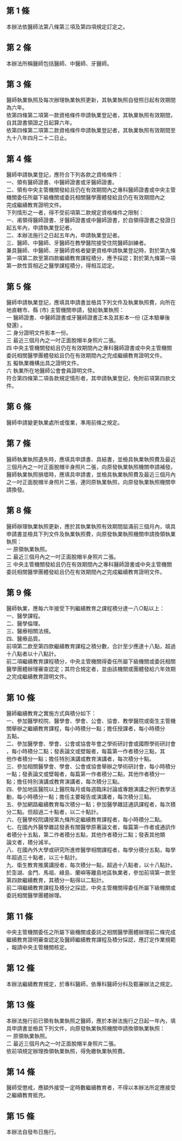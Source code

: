 第 1 條
-------
本辦法依醫師法第八條第三項及第四項規定訂定之。

第 2 條
-------
本辦法所稱醫師包括醫師、中醫師、牙醫師。

第 3 條
-------
醫師執業執照及每次辦理執業執照更新，其執業執照自發照日起有效期間  
為六年。  
依第四條第二項第一款資格條件申請執業登記者，其執業執照有效期間，  
自其證書領證之日起算六年。  
依第四條第二項第二款資格條件申請執業登記者，其執業執照有效期間至  
九十八年四月二十二日止。

第 4 條
-------
醫師申請執業登記，應符合下列各款之資格條件：  
一、領有醫師證書、中醫師證書或牙醫師證書。  
二、領有中央主管機關發給且仍在有效期間內之專科醫師證書或中央主管  
    機關委任所屬下級機關或委託相關醫學團體發給且仍在有效期間內之  
    完成繼續教育證明文件。  
下列情形之一者，得不受前項第二款規定資格條件之限制：  
一、甫領得醫師證書、牙醫師證書或中醫師證書，於自領得證書之發證日  
    起五年內，申請執業登記者。  
二、本辦法施行之日起五年內，申請執業登記者。  
三、醫師、中醫師、牙醫師在教學醫院接受住院醫師訓練者。  
兼具醫師、中醫師、牙醫師資格者變更資格申請執業登記時，對於第九條  
第一項第二款至第四款繼續教育課程積分，應予採認；對於第九條第一項  
第一款性質相近之醫學課程積分，得相互認定。

第 5 條
-------
醫師申請執業登記，應填具申請書並檢具下列文件及執業執照費，向所在  
地直轄市、縣 (市) 主管機關申請，發給執業執照：                    
一  醫師證書、中醫師證書或牙醫師證書正本及其影本一份 (正本驗畢後  
    發還) 。                                                      
二  身分證明文件影本一份。                                        
三  最近三個月內之一吋正面脫帽半身照片二張。                      
四  中央主管機關發給且仍在有效期間內之專科醫師證書或中央主管機關  
    委託相關醫學團體發給且仍在有效期間內之完成繼續教育證明文件。  
五  擬執業機構出具之證明文件。                                    
六  執業所在地醫師公會會員證明文件。                              
符合第四條第二項各款規定情形者，其申請執業登記，免附前項第四款文  
件。

第 6 條
-------
醫師申請變更執業處所或復業，準用前條之規定。

第 7 條
-------
醫師執業執照遺失時，應填具申請書、具結書，並檢具執業執照費及最近  
三個月內之一吋正面脫帽半身照片二張，向原發執業執照機關申請補發。  
醫師執業執照損壞時，應填具申請書，並檢具執業執照費及最近三個月內  
之一吋正面脫帽半身照片二張，連同原執業執照，向原發執業執照機關申  
請換發。

第 8 條
-------
醫師辦理執業執照更新，應於其執業執照有效期間屆滿前三個月內，填具  
申請書並檢具下列文件及執業執照費，向原發執業執照機關申請換領執業  
執照：                                                            
一  原領執業執照。                                                
二  最近三個月內之一吋正面脫帽半身照片二張。                      
三  中央主管機關發給且仍在有效期間內之專科醫師證書或中央主管機關  
    委託相關醫學團體發給且仍在有效期間內之完成繼續教育證明文件。

第 9 條
-------
醫師執業，應每六年接受下列繼續教育之課程積分達一八○點以上：  
一、醫學課程。  
二、醫學倫理。  
三、醫療相關法規。  
四、醫療品質。  
前項第二款至第四款繼續教育課程之積分數，合計至少應達十八點，超過  
十八點者以十八點計。  
前二項繼續教育課程積分，中央主管機關得委任所屬下級機關或委託相關  
醫學團體辦理審查認定；其符合規定者，並由該機關或團體發給六年效期  
之完成繼續教育證明文件。

第 10 條
--------
醫師繼續教育之實施方式與積分如下：  
一、參加醫學校院、醫學會、學會、公會、協會、教學醫院或衛生主管機  
    關舉辦之繼續教育課程，每小時積分一點；擔任授課者，每小時積分  
    五點。  
二、參加醫學會、學會、公會或協會年會之學術研討會或國際學術研討會  
    ，每小時積分二點；發表論文或壁報者，每篇第一作者積分三點，其  
    他作者積分一點；擔任特別演講或教育演講者，每次積分十點。  
三、參加相關醫學會、學會、公會或協會舉辦之學術研討會，每小時積分  
    一點；發表論文或壁報者，每篇第一作者積分二點，其他作者積分一  
    點；擔任特別演講或教育演講者，每次積分三點。  
四、參加地區醫院以上醫院每月或每週臨床討論或專題演講之例行教學活  
    動，每小時積分一點；擔任主要報告或演講者，每次積分三點。  
五、參加網路繼續教育每次積分一點；參加醫學雜誌通訊課程者，每次積  
    分二點。但超過二十點者，以二十點計。  
六、在醫學校院講授第九條所定繼續教育課程者，每小時積分二點。  
七、在國內外醫學雜誌發表有關醫學原著論文者，每篇第一作者或通訊作  
    者積分十五點，第二作者積分五點，其他作者積分二點；發表其他類  
    論文者，積分減半。  
八、在國內外大學或研究所進修醫學相關課程者，每學分積分五點，每學  
    年超過三十點者，以三十點計。  
九、衛生教育推廣講授者，每次積分一點，超過十八點者，以十八點計。  
於澎湖、金門、馬祖、綠島、蘭嶼等離島地區執業者，參加前項第一款至  
第四款繼續教育，其積分一點得以二點計。  
前二項繼續教育課程及積分之採認，中央主管機關得委任所屬下級機關或  
委託相關醫學團體辦理。

第 11 條
--------
中央主管機關委任之所屬下級機關或委託之相關醫學團體辦理前二條完成  
繼續教育證明審查認定及醫師繼續教育課程及積分採認，應訂定作業規範  
，報請中央主管機關核定。

第 12 條
--------
本辦法繼續教育規定，於專科醫師，依專科醫師分科及甄審辦法之規定。

第 13 條
--------
本辦法施行前已領有執業執照之醫師，應於本辦法施行之日起一年內，填   
具申請書並檢具下列文件，向原發執業執照機關申請換領執業執照：       
一  原領執業執照。                                                 
二  最近三個月內之一吋正面脫帽半身照片二張。                       
依前項規定辦理換領執業執照，得免繳執業執照費。

第 14 條
--------
醫師受懲戒，應額外接受一定時數繼續教育者，不得以本辦法所定應接受  
之繼續教育抵充。

第 15 條
--------
本辦法自發布日施行。

